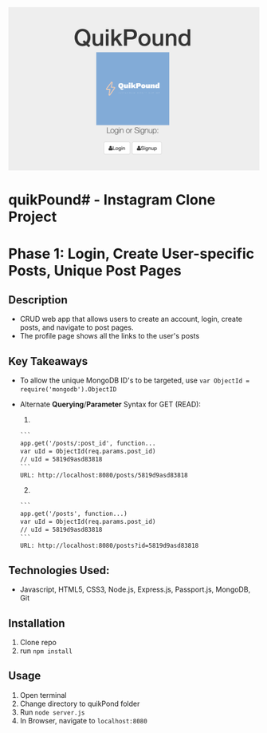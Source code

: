 ![quikPound](public/img/preview.png)

# quikPound# - Instagram Clone Project
# Phase 1: Login, Create User-specific Posts, Unique Post Pages

## Description

- CRUD web app that allows users to create an account, login, create posts, and navigate to post pages.
- The profile page shows all the links to the user's posts

## Key Takeaways

- To allow the unique MongoDB ID's to be targeted, use ```var ObjectId = require('mongodb').ObjectID```
- Alternate **Querying**/**Parameter** Syntax for GET (READ):

    1)
      ```
      app.get('/posts/:post_id', function...
      var uId = ObjectId(req.params.post_id)
      // uId = 5819d9asd83818
      ```
      URL: http://localhost:8080/posts/5819d9asd83818

    2)
      ```
      app.get('/posts', function...)
      var uId = ObjectId(req.params.post_id)
      // uId = 5819d9asd83818
      ```
      URL: http://localhost:8080/posts?id=5819d9asd83818

## Technologies Used:

- Javascript, HTML5, CSS3, Node.js, Express.js, Passport.js, MongoDB, Git

## Installation

1. Clone repo
2. run `npm install`

## Usage

1. Open terminal
2. Change directory to quikPond folder
2. Run `node server.js`
3. In Browser, navigate to `localhost:8080`
